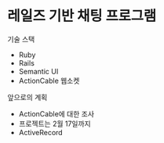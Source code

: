 # 레일즈 기반 채팅 프로그램

기술 스택
  - Ruby
  - Rails
  - Semantic UI
  - ActionCable 웹소켓
  
  
앞으로의 계획
  - ActionCable에 대한 조사
  - 프로젝트는 2월 17일까지 
  - ActiveRecord 

